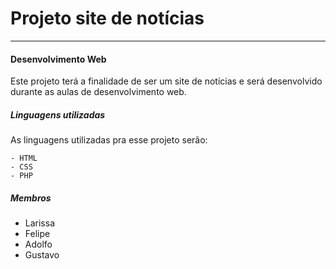 # Projeto site de notícias 

 *** 

#### Desenvolvimento Web

Este projeto terá a finalidade de ser um site de notícias e será desenvolvido durante as aulas de desenvolvimento web.  


##### Linguagens utilizadas

 As linguagens utilizadas pra esse projeto serão:  

    - HTML
    - CSS
    - PHP

##### Membros

- Larissa 
- Felipe
- Adolfo
- Gustavo
